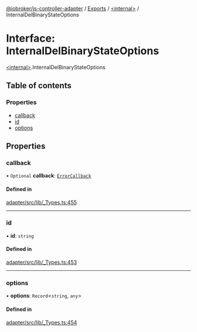 [@iobroker/js-controller-adapter](../README.md) / [Exports](../modules.md) / [\<internal\>](../modules/internal_.md) / InternalDelBinaryStateOptions

# Interface: InternalDelBinaryStateOptions

[\<internal\>](../modules/internal_.md).InternalDelBinaryStateOptions

## Table of contents

### Properties

- [callback](internal_.InternalDelBinaryStateOptions.md#callback)
- [id](internal_.InternalDelBinaryStateOptions.md#id)
- [options](internal_.InternalDelBinaryStateOptions.md#options)

## Properties

### callback

• `Optional` **callback**: [`ErrorCallback`](../modules/internal_.md#errorcallback)

#### Defined in

[adapter/src/lib/_Types.ts:455](https://github.com/ioBroker/ioBroker.js-controller/blob/ea40ee4f/packages/adapter/src/lib/_Types.ts#L455)

___

### id

• **id**: `string`

#### Defined in

[adapter/src/lib/_Types.ts:453](https://github.com/ioBroker/ioBroker.js-controller/blob/ea40ee4f/packages/adapter/src/lib/_Types.ts#L453)

___

### options

• **options**: `Record`\<`string`, `any`\>

#### Defined in

[adapter/src/lib/_Types.ts:454](https://github.com/ioBroker/ioBroker.js-controller/blob/ea40ee4f/packages/adapter/src/lib/_Types.ts#L454)
